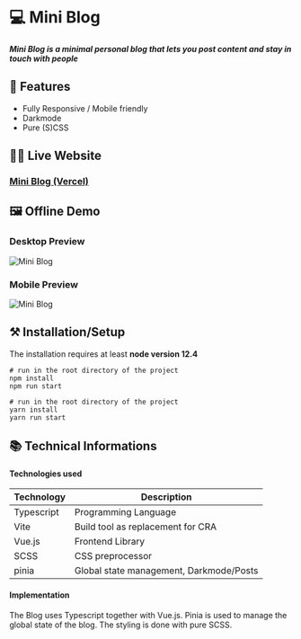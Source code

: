 # 💻 Mini Blog

##### Mini Blog is a minimal personal blog that lets you post content and stay in touch with people


## 📖 Features
 - Fully Responsive / Mobile friendly
 - Darkmode
 - Pure (S)CSS


## 👩‍💻 Live Website

### [Mini Blog (Vercel)]()

## 🖼 Offline Demo

### Desktop Preview
![Mini Blog](/demo/mini-blog-desktop-demo.gif)

### Mobile Preview
![Mini Blog](/demo/mini-blog-mobile-demo.gif)


## ⚒ Installation/Setup
The installation requires at least **node version 12.4**

```Shell
# run in the root directory of the project
npm install
npm run start

# run in the root directory of the project
yarn install
yarn run start
```


## 📚 Technical Informations

#### Technologies used

| Technology              | Description                            |
|-------------------------|----------------------------------------|
| Typescript              |   Programming Language
| Vite                    |   Build tool as replacement for CRA    |
| Vue.js                   |   Frontend Library                              |
| SCSS                    |   CSS preprocessor                              |
| pinia              |   Global state management, Darkmode/Posts  |


#### Implementation
The Blog uses Typescript together with Vue.js. 
Pinia is used to manage the global state of the blog.
The styling is done with pure SCSS.


